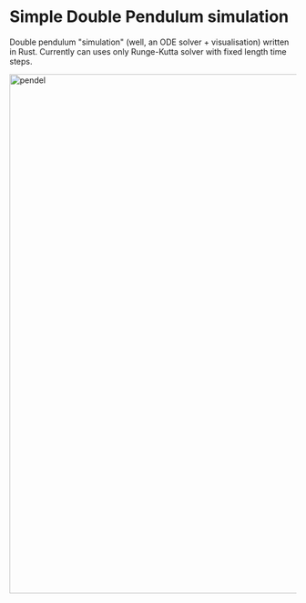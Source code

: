 # Simple Double Pendulum simulation 

Double pendulum "simulation" (well, an ODE solver + visualisation) written in Rust. Currently can uses only Runge-Kutta solver with fixed length time steps.

<img width="912" alt="pendel" src="https://user-images.githubusercontent.com/61187982/204865031-ec849e28-c5e9-4982-a2a4-2097a6f7e579.png">
